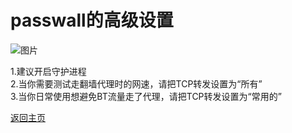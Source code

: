 # passwall的高级设置

![图片](https://user-images.githubusercontent.com/73426989/150648221-5a2c5cb8-2600-40a6-93f8-7b53b9b13010.png)              

1.建议开启守护进程         
2.当你需要测试走翻墙代理时的网速，请把TCP转发设置为“所有”          
3.当你日常使用想避免BT流量走了代理，请把TCP转发设置为“常用的”                 


[返回主页](https://boduoyejieyi666.github.io/whonolikeboduoyejieyi/)         



